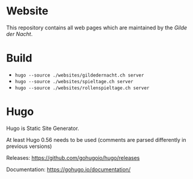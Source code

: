 
# Website

This repository contains all web pages which are maintained by the *Gilde der Nacht*.

# Build

- `hugo --source ./websites/gildedernacht.ch server`
- `hugo --source ./websites/spieltage.ch server`
- `hugo --source ./websites/rollenspieltage.ch server`

# Hugo

Hugo is Static Site Generator.

At least Hugo 0.56 needs to be used (comments are parsed differently in previous versions)

Releases: https://github.com/gohugoio/hugo/releases

Documentation: https://gohugo.io/documentation/
